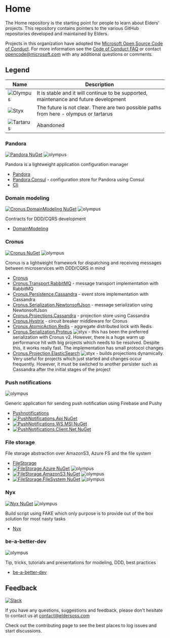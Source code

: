 # Home

The Home repository is the starting point for people to learn about Elders' projects. This repository contains pointers to the various GitHub repositories developed and maintained by Elders.

Projects in this organization have adopted the [Microsoft Open Source Code of Conduct](https://opensource.microsoft.com/codeofconduct/). For more information see the [Code of Conduct FAQ](https://opensource.microsoft.com/codeofconduct/faq/) or contact opencode@microsoft.com with any additional questions or comments.

## Legend

| Name | Description |
|------|-------------|
| ![Olympus](https://img.shields.io/badge/Status-olympus-green.svg) | It is stable and it will continue to be supported, maintenance and future development |
| ![Styx](https://img.shields.io/badge/Status-styx-orange.svg) | The future is not clear. There are two possible paths from here - olympus or tartarus |
| ![Tartarus](https://img.shields.io/badge/Status-tartarus-red.svg) | Abandoned |

### Pandora

[![Pandora NuGet](https://img.shields.io/nuget/v/Pandora.svg)](https://www.nuget.org/packages/Pandora) ![olympus](https://img.shields.io/badge/olympus-green.svg)

Pandora is a lightweight application configuration manager

- [Pandora](https://github.com/Elders/Pandora)
- [Pandora.Consul](https://github.com/Elders/Pandora.Consul) - configuration store for Pandora using Consul
- [Cli](https://github.com/Elders/Pandora.Cli)

### Domain modeling

[![Cronus.DomainModeling NuGet](https://img.shields.io/nuget/v/Cronus.DomainModeling.svg)](https://www.nuget.org/packages/Cronus.DomainModeling) ![olympus](https://img.shields.io/badge/olympus-green.svg)

Contracts for DDD/CQRS development

- [DomainModeling](https://github.com/Elders/Cronus.DomainModeling)

### Cronus

[![Cronus NuGet](https://img.shields.io/nuget/v/Cronus.svg)](https://www.nuget.org/packages/Cronus) ![olympus](https://img.shields.io/badge/olympus-green.svg)

Cronus is a lightweight framework for dispatching and receiving messages between microservices with DDD/CQRS in mind

- [Cronus](https://github.com/Elders/Cronus)
- [Cronus.Transport.RabbitMQ](https://github.com/Elders/Cronus.Transport.RabbitMQ) - message transport implementation with RabbitMQ
- [Cronus.Persistence.Cassandra](https://github.com/Elders/Cronus.Persistence.Cassandra) - event store implementation with Cassandra
- [Cronus.Serialization.NewtonsoftJson](https://github.com/Elders/Cronus.Serialization.NewtonsoftJson) - message serialization using NewtonsoftJson
- [Cronus.Projections.Cassandra](https://github.com/Elders/Cronus.Projections.Cassandra) - projection store using Cassandra
- [Cronus.Hystrix](https://github.com/Elders/Cronus.Hystrix) - circuit breaker middleware for Cronus
- [Cronus.AtomicAction.Redis](https://github.com/Elders/Cronus.AtomicAction.Redis) - aggregate distributed lock with Redis
- [Cronus.Serialization.Proteus](https://github.com/Elders/Cronus.Serialization.Proteus) ![styx](https://img.shields.io/badge/styx-orange.svg) - this has been the preferred serialization with Cronus v2. However, there is a huge warm up performance hit with big projects which needs to be resolved. Despite this, it works really fast. The implementation has small protocol changes
- [Cronus.Projection.ElasticSearch](https://github.com/Elders/Cronus.Projection.ElasticSearch) ![styx](https://img.shields.io/badge/styx-orange.svg) - builds projections dynamically. Very useful for projects which just started and changes occur frequently. However, it must be switched to another persister such as Cassandra after the initial stages of the project

### Push notifications

![olympus](https://img.shields.io/badge/olympus-green.svg)

Generic application for sending push notification using Firebase and Pushy

- [Pushnotifications](https://github.com/Elders/Pushnotifications)
- [![PushNotifications.Api NuGet](https://img.shields.io/nuget/v/PushNotifications.Api.svg?label=PushNotifications.Api)](https://www.nuget.org/packages/PushNotifications.Api/)
- [![PushNotifications.WS.MSI NuGet](https://img.shields.io/nuget/v/PushNotifications.WS.MSI.svg?label=PushNotifications.WS.MSI)](https://www.nuget.org/packages/PushNotifications.WS.MSI/)
- [![PushNotifications.Client.Net NuGet](https://img.shields.io/nuget/v/PushNotifications.Client.Net.svg?label=PushNotifications.Client.Net)](https://www.nuget.org/packages/Pushnotifications.Client.Net/)

### File storage

File storage abstraction over AmazonS3, Azure FS and the file system

- [FileStorage](https://github.com/Elders/FileStorage)
- [![FileStorage.Azure NuGet](https://img.shields.io/nuget/v/FileStorage.Azure.svg?label=FileStorage.Azure)](https://www.nuget.org/packages/FileStorage.Azure) ![olympus](https://img.shields.io/badge/olympus-green.svg)
- [![FileStorage.AmazonS3 NuGet](https://img.shields.io/nuget/v/FileStorage.AmazonS3.svg?label=FileStorage.AmazonS3)](https://www.nuget.org/packages/FileStorage.AmazonS3) ![olympus](https://img.shields.io/badge/olympus-green.svg)
- [![FileStorage.FileSystem NuGet](https://img.shields.io/nuget/v/FileStorage.FileSystem.svg?label=FileStorage.FileSystem)](https://www.nuget.org/packages/FileStorage.FileSystem) ![olympus](https://img.shields.io/badge/olympus-green.svg)

### Nyx

[![Nyx NuGet](https://img.shields.io/nuget/v/Nyx.svg)](https://www.nuget.org/packages/Nyx) ![olympus](https://img.shields.io/badge/olympus-green.svg)

Build script using FAKE which only purpose is to provide out of the box solution for most nasty tasks

- [Nyx](https://github.com/Elders/Nyx)

### be-a-better-dev

![olympus](https://img.shields.io/badge/olympus-green.svg)

Tip, tricks, tutorials and presentations for modeling, DDD, best practices

- [be-a-better-dev](https://github.com/Elders/be-a-better-dev)

## Feedback

[![Slack](https://img.shields.io/badge/Elders-OSS-black.svg?logo=slack&colorA=black)](https://join.slack.com/t/elders-oss/shared_invite/enQtNDEyMTMzNTUwMzg5LTdhN2RmMTRkNzJlN2RmZTI3MDQwMzNlMTNiMjRiNWVhNjhlMjgyYzNmODk2ZDNiNjIxZTM5MzFhODIzMDE0ZTg)

If you have any questions, suggestions and feedback, please don't hesitate to contact us at contact@eldersoss.com

Check out the contributing page to see the best places to log issues and start discussions.